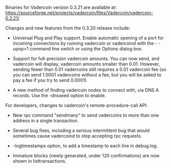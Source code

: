 Binaries for Vadercoin version 0.3.21 are available at:
  https://sourceforge.net/projects/vadercoin/files/Vadercoin/vadercoin-0.3.21/

Changes and new features from the 0.3.20 release include:

* Universal Plug and Play support.  Enable automatic opening of a port for incoming connections by running vadercoin or vadercoind with the - -upnp=1 command line switch or using the Options dialog box.

* Support for full-precision vadercoin amounts.  You can now send, and vadercoin will display, vadercoin amounts smaller than 0.01.  However, sending fewer than 0.01 vadercoins still requires a 0.01 vadercoin fee (so you can send 1.0001 vadercoins without a fee, but you will be asked to pay a fee if you try to send 0.0001).

* A new method of finding vadercoin nodes to connect with, via DNS A records. Use the -dnsseed option to enable.

For developers, changes to vadercoin's remote-procedure-call API:

* New rpc command "sendmany" to send vadercoins to more than one address in a single transaction.

* Several bug fixes, including a serious intermittent bug that would sometimes cause vadercoind to stop accepting rpc requests. 

* -logtimestamps option, to add a timestamp to each line in debug.log.

* Immature blocks (newly generated, under 120 confirmations) are now shown in listtransactions.
